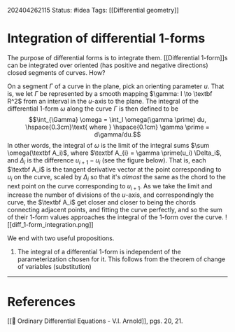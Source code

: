 202404262115
Status: #idea
Tags: [[Differential geometry]]

# Integration of differential 1-forms

The purpose of differential forms is to integrate them. [[Differential 1-form]]s can be integrated over oriented (has positive and negative directions) closed segments of curves. How?

On a segment $\Gamma$ of a curve in the plane, pick an orienting parameter $u$. That is, we let $\Gamma$ be represented by a smooth mapping $\gamma: I \to \textbf R^2$ from an interval in the $u$-axis to the plane. The integral of the differential 1-form $\omega$ along the curve $\Gamma$ is then defined to be
$$\int_{\Gamma} \omega = \int_I \omega(\gamma \prime) du, \hspace{0.3cm}\text{ where  } \hspace{0.1cm} \gamma \prime = d\gamma/du.$$
In other words, the integral of $\omega$ is the limit of the integral sums $\sum \omega(\textbf A_i)$, where $\textbf A_{i} = \gamma \prime(u_i) \Delta_i$, and $\Delta_i$ is the difference $u_{i+1} - u_i$ (see the figure below). That is, each $\textbf A_i$ is the tangent derivative vector at the point corresponding to $u_i$ on the curve, scaled by $\Delta_i$ so that it's *almost* the same as the chord to the next point on the curve corresponding to $u_{i+1}$. As we take the limit and increase the number of divisions of the $u$-axis, and correspondingly the curve, the $\textbf A_i$ get closer and closer to being the chords connecting adjacent points, and fitting the curve perfectly, and so the sum of their 1-form values approaches the integral of the 1-form over the curve.
![[diff_1-form_integration.png]]

We end with two useful propositions.

1. The integral of a differential 1-form is independent of the parameterization chosen for it. This follows from the theorem of change of variables (substitution) 

___
# References
[[📕 Ordinary Differential Equations - V.I. Arnold]], pgs. 20, 21.
